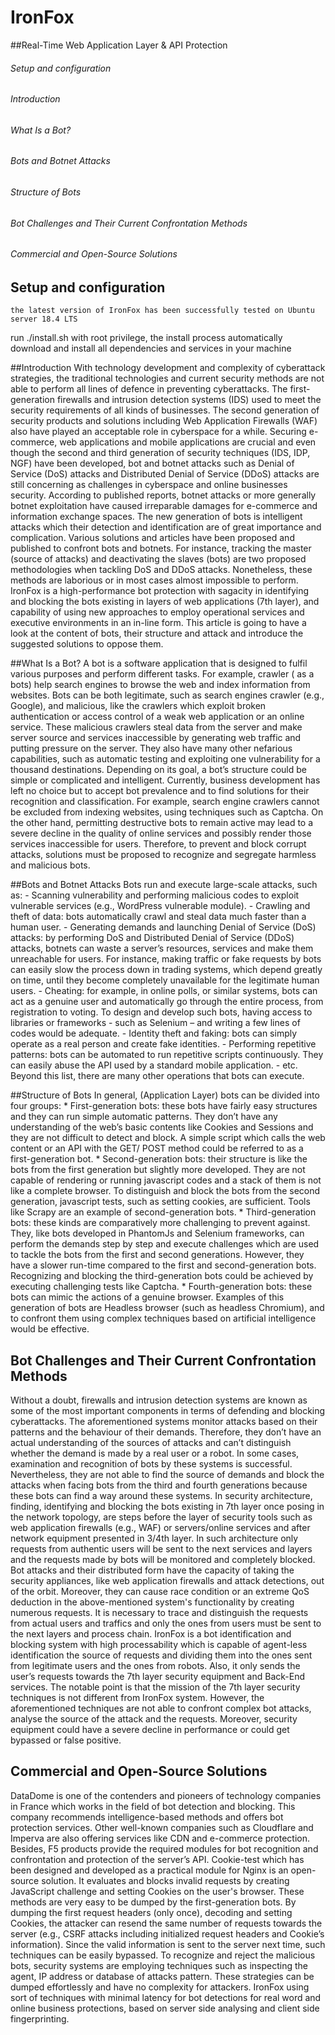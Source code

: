 
IronFox
==================
##Real-Time Web Application Layer & API Protection
###### Setup and configuration
###### Introduction	
###### What Is a Bot?	
###### Bots and Botnet Attacks	
###### Structure of Bots	
###### Bot Challenges and Their Current Confrontation Methods	
###### Commercial and Open-Source Solutions





## Setup and configuration
    the latest version of IronFox has been successfully tested on Ubuntu server 18.4 LTS
   run ./install.sh with  root privilege, the install process automatically download and install all dependencies and services in your machine
     
##Introduction
With technology development and complexity of cyberattack strategies, the traditional technologies and current security methods are not able to perform all lines of defence in preventing cyberattacks. The first-generation firewalls and intrusion detection systems (IDS) used to meet the security requirements of all kinds of businesses. The second generation of security products and solutions including Web Application Firewalls (WAF) also have played an acceptable role in cyberspace for a while. Securing e-commerce, web applications and mobile applications are crucial and even though the second and third generation of security techniques (IDS, IDP, NGF) have been developed, bot and botnet attacks such as Denial of Service (DoS) attacks and Distributed Denial of Service (DDoS) attacks are still concerning as challenges in cyberspace and online businesses security. 
According to published reports, botnet attacks or more generally botnet exploitation have caused irreparable damages for e-commerce and information exchange spaces. The new generation of bots is intelligent attacks which their detection and identification are of great importance and complication.
Various solutions and articles have been proposed and published to confront bots and botnets. For instance, tracking the master (source of attacks) and deactivating the slaves (bots) are two proposed methodologies when tackling DoS and DDoS attacks. Nonetheless, these methods are laborious or in most cases almost impossible to perform.
IronFox is a high-performance bot protection with sagacity in identifying and blocking the bots existing in layers of web applications (7th layer), and capability of using new approaches to employ operational services and executive environments in an in-line form. This article is going to have a look at the content of bots, their structure and attack and introduce the suggested solutions to oppose them.

##What Is a Bot?
A bot is a software application that is designed to fulfil various purposes and perform different tasks. For example, crawler ( as a bots) help search engines to browse the web and index information from websites. Bots can be both legitimate, such as search engines crawler (e.g., Google), and malicious, like the crawlers which exploit broken authentication or access control of a weak web application or an online service. These malicious crawlers steal data from the server and make server source and services inaccessible by generating web traffic and putting pressure on the server. They also have many other nefarious capabilities, such as automatic testing and exploiting one vulnerability for a thousand destinations. Depending on its goal, a bot’s structure could be simple or complicated and intelligent.
Currently, business development has left no choice but to accept bot prevalence and to find solutions for their recognition and classification. For example, search engine crawlers cannot be excluded from indexing websites, using techniques such as Captcha. On the other hand, permitting destructive bots to remain active may lead to a severe decline in the quality of online services and possibly render those services inaccessible for users. Therefore, to prevent and block corrupt attacks, solutions must be proposed to recognize and segregate harmless and malicious bots.

##Bots and Botnet Attacks
Bots run and execute large-scale attacks, such as:
    - Scanning vulnerability and performing malicious codes to exploit vulnerable services (e.g., WordPress vulnerable module).
    - Crawling and theft of data: bots automatically crawl and steal data much faster than a human user.
    - Generating demands and launching Denial of Service (DoS) attacks: by performing DoS and Distributed Denial of Service (DDoS) attacks, botnets can waste a server’s resources, services and make them unreachable for users. For instance, making traffic or fake requests by bots can easily slow the process down in trading systems, which depend greatly on time, until they become completely unavailable for the legitimate human users.
    - Cheating: for example, in online polls, or similar systems, bots can act as a genuine user and automatically go through the entire process, from registration to voting. To design and develop such bots, having access to libraries or frameworks - such as Selenium – and writing a few lines of codes would be adequate.
    - Identity theft and faking: bots can simply operate as a real person and create fake identities. 
    - Performing repetitive patterns: bots can be automated to run repetitive scripts continuously. They can easily abuse the API used by a standard mobile application.
    - etc.
Beyond this list, there are many other operations that bots can execute.

##Structure of Bots
In general, (Application Layer) bots can be divided into four groups:
    * First-generation bots: these bots have fairly easy structures and they can run simple automatic patterns. They don’t have any understanding of the web’s basic contents like Cookies and Sessions and they are not difficult to detect and block. A simple script which calls the web content or an API with the GET/ POST method could be referred to as a first-generation bot.
    * Second-generation bots: their structure is like the bots from the first generation but slightly more developed. They are not capable of rendering or running javascript codes and a stack of them is not like a complete browser. To distinguish and block the bots from the second generation, javascript tests, such as setting cookies, are sufficient. Tools like Scrapy are an example of second-generation bots.
    * Third-generation bots: these kinds are comparatively more challenging to prevent against. They, like bots developed in PhantomJs and Selenium frameworks, can perform the demands step by step and execute challenges which are used to tackle the bots from the first and second generations. However, they have a slower run-time compared to the first and second-generation bots. Recognizing and blocking the third-generation bots could be achieved by executing challenging tests like Captcha.
    * Fourth-generation bots: these bots can mimic the actions of a genuine browser. Examples of this generation of bots are Headless browser  (such as headless Chromium), and to confront them using complex techniques based on artificial intelligence would be effective.

## Bot Challenges and Their Current Confrontation Methods 

Without a doubt, firewalls and intrusion detection systems are known as some of the most important components in terms of defending and blocking cyberattacks. The aforementioned systems monitor attacks based on their patterns and the behaviour of their demands. Therefore, they don’t have an actual understanding of the sources of attacks and can’t distinguish whether the demand is made by a real user or a robot. In some cases, examination and recognition of bots by these systems is successful. Nevertheless, they are not able to find the source of demands and block the attacks when facing bots from the third and fourth generations because these bots can find a way around these systems. 
In security architecture, finding, identifying and blocking the bots existing in 7th layer once posing in the network topology, are steps before the layer of security tools such as web application firewalls (e.g., WAF) or servers/online services and after network equipment presented in 3/4th layer. In such architecture only requests from authentic users will be sent to the next services and layers and the requests made by bots will be monitored and completely blocked.
Bot attacks and their distributed form have the capacity of taking the security appliances, like web application firewalls and attack detections, out of the orbit. Moreover, they can cause race condition or an extreme QoS deduction in the above-mentioned system's functionality by creating numerous requests. It is necessary to trace and distinguish the requests from actual users and traffics and only the ones from users must be sent to the next layers and process chain.
IronFox is a bot identification and blocking system with high processability which is capable of agent-less identification the source of requests and dividing them into the ones sent from legitimate users and the ones from robots. Also, it only sends the user’s requests towards the 7th layer security equipment and Back-End services.
The notable point is that the mission of the 7th layer security techniques is not different from IronFox system. However, the aforementioned techniques are not able to confront complex bot attacks, analyse the source of the attack and the requests. Moreover, security equipment could have a severe decline in performance or could get bypassed or false positive.


## Commercial and Open-Source Solutions

DataDome is one of the contenders and pioneers of technology companies in France which works in the field of bot detection and blocking. This company recommends intelligence-based methods and offers bot protection services. Other well-known companies such as Cloudflare and Imperva are also offering services like CDN and e-commerce protection. Besides, F5 products provide the required modules for bot recognition and confrontation and protection of the server’s API.
Cookie-test which has been designed and developed as a practical module for Nginx is an open-source solution. It evaluates and blocks invalid requests by creating JavaScript challenge and setting Cookies on the user's browser. These methods are very easy to be dumped by the first-generation bots. By dumping the first request headers (only once), decoding and setting Cookies, the attacker can resend the same number of requests towards the server (e.g., CSRF attacks including initialized request headers and Cookie’s information). Since the valid information is sent to the server next time, such techniques can be easily bypassed. 
To recognize and reject the malicious bots,  security systems are employing techniques such as inspecting the agent, IP address or database of attacks pattern. These strategies can be dumped effortlessly and have no complexity for attackers.
IronFox using sort of techniques with minimal latency for bot detections  for  real word  and online business protections, based on server side analysing  and client side fingerprinting. 
